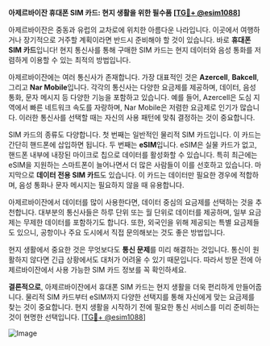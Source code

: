 **아제르바이잔 휴대폰 SIM 카드: 현지 생활을 위한 필수품 [[TG💪+ @esim1088](https://t.me/s/esim1088)]**

아제르바이잔은 중동과 유럽의 교차로에 위치한 아름다운 나라입니다. 이곳에서 여행하거나 장기적으로 거주할 계획이라면 반드시 준비해야 할 것이 있습니다. 바로 **휴대폰 SIM 카드**입니다! 현지 통신사를 통해 구매한 SIM 카드는 현지 데이터와 음성 통화를 저렴하게 이용할 수 있는 최적의 방법입니다.

아제르바이잔에는 여러 통신사가 존재합니다. 가장 대표적인 것은 **Azercell**, **Bakcell**, 그리고 **Nar Mobile**입니다. 각각의 통신사는 다양한 요금제를 제공하며, 데이터, 음성 통화, 문자 메시지 등 다양한 기능을 포함하고 있습니다. 예를 들어, Azercell은 도심 지역에서 빠른 네트워크 속도를 자랑하며, Nar Mobile은 저렴한 요금제로 인기가 많습니다. 이러한 통신사를 선택할 때는 자신의 사용 패턴에 맞춰 결정하는 것이 중요합니다.

SIM 카드의 종류도 다양합니다. 첫 번째는 일반적인 물리적 SIM 카드입니다. 이 카드는 간단히 핸드폰에 삽입하면 됩니다. 두 번째는 **eSIM**입니다. eSIM은 실물 카드가 없고, 핸드폰 내부에 내장된 마이크로 칩으로 데이터를 활성화할 수 있습니다. 특히 최근에는 eSIM을 지원하는 스마트폰이 늘어나면서 더 많은 사람들이 이를 선호하고 있습니다. 마지막으로 **데이터 전용 SIM 카드**도 있습니다. 이 카드는 데이터만 필요한 경우에 적합하며, 음성 통화나 문자 메시지는 필요하지 않을 때 유용합니다.

아제르바이잔에서 데이터를 많이 사용한다면, 데이터 중심의 요금제를 선택하는 것을 추천합니다. 대부분의 통신사들은 하루 단위 또는 월 단위로 데이터를 제공하며, 일부 요금제는 무제한 데이터를 포함하기도 합니다. 또한, 외국인을 위해 제공되는 특별 요금제들도 있으니, 공항이나 주요 도시에서 직접 문의해보는 것도 좋은 방법입니다.

현지 생활에서 중요한 것은 무엇보다도 **통신 문제**를 미리 해결하는 것입니다. 통신이 원활하지 않다면 긴급 상황에서도 대처가 어려울 수 있기 때문입니다. 따라서 방문 전에 아제르바이잔에서 사용 가능한 SIM 카드 정보를 꼭 확인하세요.

**결론적으로**, 아제르바이잔에서 휴대폰 SIM 카드는 현지 생활을 더욱 편리하게 만들어줍니다. 물리적 SIM 카드부터 eSIM까지 다양한 선택지를 통해 자신에게 맞는 요금제를 찾는 것이 중요합니다. 현지 생활을 시작하기 전에 필요한 통신 서비스를 미리 준비하는 것이 현명한 선택입니다. [[TG💪+ @esim1088](https://t.me/s/esim1088)]

![Image](https://i.postimg.cc/Y0z9fWf4/image.png)